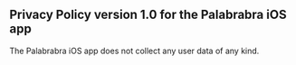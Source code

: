 ## Privacy Policy version 1.0 for the Palabrabra iOS app

The Palabrabra iOS app does not collect any user data of any kind.
